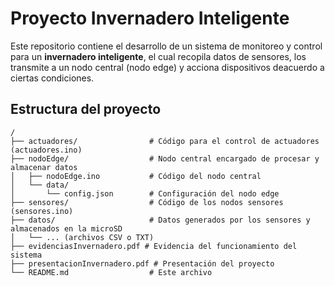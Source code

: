 # Proyecto Invernadero Inteligente

Este repositorio contiene el desarrollo de un sistema de monitoreo y control para un **invernadero inteligente**, el cual recopila datos de sensores, los transmite a un nodo central (nodo edge) y acciona dispositivos deacuerdo a ciertas condiciones.

## Estructura del proyecto

```plaintext
/
├── actuadores/                # Código para el control de actuadores (actuadores.ino)
├── nodoEdge/                  # Nodo central encargado de procesar y almacenar datos
│   ├── nodoEdge.ino           # Código del nodo central
│   └── data/
│       └── config.json        # Configuración del nodo edge 
├── sensores/                  # Código de los nodos sensores (sensores.ino)
├── datos/                     # Datos generados por los sensores y almacenados en la microSD
│   └── ... (archivos CSV o TXT)
├── evidenciasInvernadero.pdf # Evidencia del funcionamiento del sistema 
├── presentacionInvernadero.pdf # Presentación del proyecto
└── README.md                  # Este archivo


